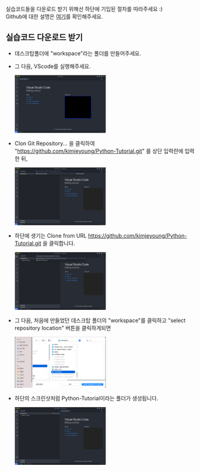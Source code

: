 실습코드들을 다운로드 받기 위해선 하단에 기입된 절차를 따라주세요 :)  
Github에 대한 설명은 [여기](/setup/github/README.md)를 확인해주세요.

## 실습코드 다운로드 받기

* 데스크탑폴더에 "workspace"라는 폴더를 만들어주세요. 

* 그 다음, VScode를 실행해주세요. 

   <img src=/setup/imgs/init_screenshot.png width="50%" height="50%">

* Clon Git Repository... 을 클릭하여 "https://github.com/kimjeyoung/Python-Tutorial.git" 를 상단 입력란에 입력한 뒤,

   <img src=/setup/imgs/clone_start.png width="50%" height="50%">

* 하단에 생기는 Clone from URL https://github.com/kimjeyoung/Python-Tutorial.git 을 클릭합니다.

   <img src=/setup/imgs/clone_from_url_tutorial.png width="50%" height="50%">
   
* 그 다음, 처음에 만들었던 데스크탑 폴더의 "workspace"를 클릭하고 "select repository location" 버튼을 클릭하게되면 

   <img src=/setup/imgs/select_repository_location.png width="50%" height="50%">
   
* 하단의 스크린샷처럼 Python-Tutorial이라는 폴더가 생성됩니다. 

   <img src=/setup/imgs/finish.png width="50%" height="50%">
